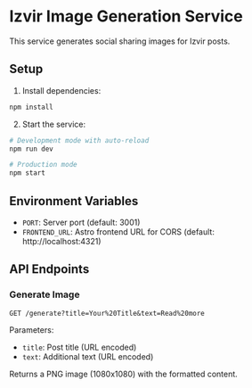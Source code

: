 # Izvir Image Generation Service

This service generates social sharing images for Izvir posts.

## Setup

1. Install dependencies:
```bash
npm install
```

2. Start the service:
```bash
# Development mode with auto-reload
npm run dev

# Production mode
npm start
```

## Environment Variables

- `PORT`: Server port (default: 3001)
- `FRONTEND_URL`: Astro frontend URL for CORS (default: http://localhost:4321)

## API Endpoints

### Generate Image

```
GET /generate?title=Your%20Title&text=Read%20more
```

Parameters:
- `title`: Post title (URL encoded)
- `text`: Additional text (URL encoded)

Returns a PNG image (1080x1080) with the formatted content.
